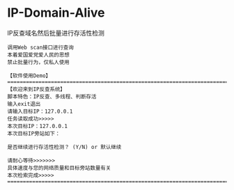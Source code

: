 # IP-Domain-Alive
IP反查域名然后批量进行存活性检测

	调用Web scan接口进行查询
	本着爱国爱党爱人民的思想
	禁止批量行为，仅私人使用	
	
	【软件使用Demo】
	=========================================================================	
	【欢迎来到IP反查系统】
	脚本特色：IP反查、多线程、判断存活
	输入exit退出
	请输入目标IP：127.0.0.1
	任务读取成功>>>>>
	本次目标IP：127.0.0.1
	本次目标IP旁站如下：

	是否继续进行存活性检测？ (Y/N) or 默认继续

	请耐心等待>>>>>>>
	具体速度与您的网络质量和目标旁站数量有关
	本次检索完成>>>>>
	=========================================================================
